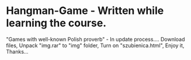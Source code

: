 # Hangman-Game  - Written while learning the course.
"Games with well-known Polish proverb" - In update process....
Download files,
Unpack "img.rar" to "img" folder,
Turn on "szubienica.html",
Enjoy it,
Thanks...

